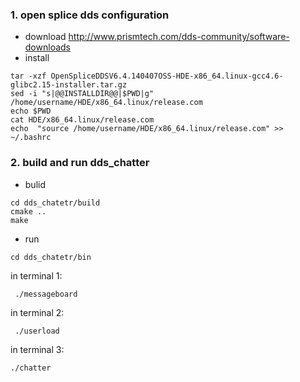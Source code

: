 ### 1. open splice dds configuration
* download
http://www.prismtech.com/dds-community/software-downloads
* install
```
tar -xzf OpenSpliceDDSV6.4.140407OSS-HDE-x86_64.linux-gcc4.6-glibc2.15-installer.tar.gz
sed -i "s|@@INSTALLDIR@@|$PWD|g" /home/username/HDE/x86_64.linux/release.com
echo $PWD
cat HDE/x86_64.linux/release.com
echo  "source /home/username/HDE/x86_64.linux/release.com" >> ~/.bashrc
```
 
### 2. build and run dds_chatter
* bulid
```
cd dds_chatetr/build
cmake ..
make
```
* run
```
cd dds_chatetr/bin
```
in terminal 1: 
```
 ./messageboard 
```
in terminal 2: 
```
 ./userload
```
in terminal 3: 
```
./chatter
```
